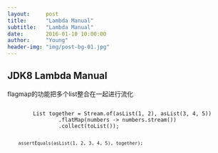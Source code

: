 ```yaml
---
layout:     post
title:      "Lambda Manual"
subtitle:   "Lambda Manual"
date:       2016-01-10 10:00:00
author:     "Young"
header-img: "img/post-bg-01.jpg"
---
```

<h2 class="section-heading">JDK8 Lambda Manual</h2>

<p>flagmap的功能把多个list整合在一起进行流化</p>
<pre><code class="java">
        List together = Stream.of(asList(1, 2), asList(3, 4, 5))
                .flatMap(numbers -> numbers.stream())
                .collect(toList());

        assertEquals(asList(1, 2, 3, 4, 5), together);
</code>
</pre>

